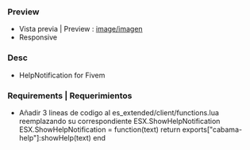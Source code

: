 ### Preview

- Vista previa | Preview : [image/imagen](https://cdn.discordapp.com/attachments/1048580529370435675/1059199527611023431/image.png)
- Responsive

### Desc
- HelpNotification for Fivem

### Requirements | Requerimientos

- Añadir 3 lineas de codigo al es_extended/client/functions.lua reemplazando su correspondiente ESX.ShowHelpNotification
    ESX.ShowHelpNotification = function(text)
        return exports["cabama-help"]:showHelp(text)
    end
